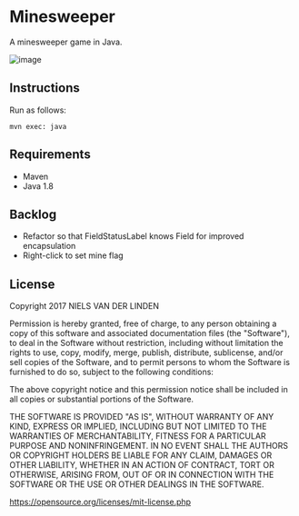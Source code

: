 # Minesweeper

A minesweeper game in Java.

![image](https://s29.postimg.org/6h87eechz/minesweeper_0_1.png)

## Instructions

Run as follows:

    mvn exec: java

## Requirements

* Maven
* Java 1.8

## Backlog

* Refactor so that FieldStatusLabel knows Field for improved encapsulation
* Right-click to set mine flag

## License

Copyright 2017 NIELS VAN DER LINDEN

Permission is hereby granted, free of charge, to any person obtaining a copy of this software and associated documentation files (the "Software"), to deal in the Software without restriction, including without limitation the rights to use, copy, modify, merge, publish, distribute, sublicense, and/or sell copies of the Software, and to permit persons to whom the Software is furnished to do so, subject to the following conditions:

The above copyright notice and this permission notice shall be included in all copies or substantial portions of the Software.

THE SOFTWARE IS PROVIDED "AS IS", WITHOUT WARRANTY OF ANY KIND, EXPRESS OR IMPLIED, INCLUDING BUT NOT LIMITED TO THE WARRANTIES OF MERCHANTABILITY, FITNESS FOR A PARTICULAR PURPOSE AND NONINFRINGEMENT. IN NO EVENT SHALL THE AUTHORS OR COPYRIGHT HOLDERS BE LIABLE FOR ANY CLAIM, DAMAGES OR OTHER LIABILITY, WHETHER IN AN ACTION OF CONTRACT, TORT OR OTHERWISE, ARISING FROM, OUT OF OR IN CONNECTION WITH THE SOFTWARE OR THE USE OR OTHER DEALINGS IN THE SOFTWARE.

https://opensource.org/licenses/mit-license.php
